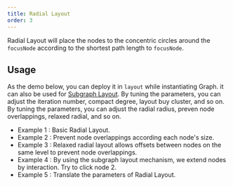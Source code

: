 ```yaml
---
title: Radial Layout
order: 3
---
```


Radial Layout will place the nodes to the concentric circles around the `focusNode` according to the shortest path length to `focusNode`.

## Usage

As the demo below, you can deploy it in `layout` while instantiating Graph. it can also be used for [Subgraph Layout](https://www.yuque.com/antv/g6/qopkkg#eYZc6). By tuning the parameters, you can adjust the iteration number, compact degree, layout buy cluster, and so on. By tuning the parameters, you can adjust the radial radius, preven node overlappings, relaxed radial, and so on.

- Example 1 : Basic Radial Layout.
- Example 2 : Prevent node overlappings according each node's size.
- Example 3 : Relaxed radial layout allows offsets between nodes on the same level to prevent node overlappings.
- Example 4 : By using the subgraph layout mechanism, we extend nodes by interaction. Try to click node 2.
- Example 5 : Translate the parameters of Radial Layout.